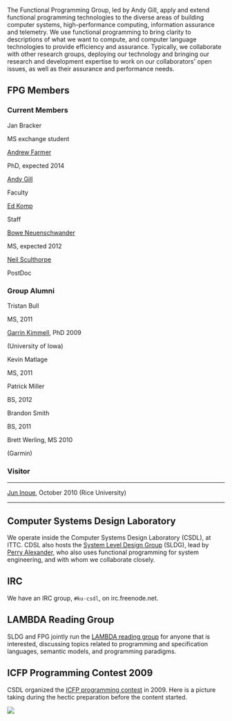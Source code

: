 The Functional Programming Group, led by Andy Gill, apply and extend
functional programming technologies to the diverse areas of building
computer systems, high-performance computing, information assurance and
telemetry. We use functional programming to bring clarity to
descriptions of what we want to compute, and computer language
technologies to provide efficiency and assurance. Typically, we
collaborate with other research groups, deploying our technology and
bringing our research and development expertise to work on our
collaborators' open issues, as well as their assurance and performance
needs.

FPG Members
-----------

### Current Members

Jan Bracker

MS exchange student

[Andrew Farmer](users/andrewfarmer)

PhD, expected 2014

[Andy Gill](Users/AndyGill)

Faculty

[Ed Komp](http://www.ittc.ku.edu/view_contact.phtml?id=28)

Staff

[Bowe Neuenschwander](users/boweneuenschwander)

MS, expected 2012

[Neil Sculthorpe](users/neilsculthorpe)

PostDoc

### Group Alumni

Tristan Bull

MS, 2011

[Garrin Kimmell](http://www.ittc.ku.edu/~kimmell/), PhD 2009

(University of Iowa)

Kevin Matlage

MS, 2011

Patrick Miller

BS, 2012

Brandon Smith

BS, 2011

Brett Werling, MS 2010

(Garmin)

### Visitor

  ------------------------------------------------------------ -------------------
  [Jun Inoue](http://www.owlnet.rice.edu/~ji2), October 2010   (Rice University)
  ------------------------------------------------------------ -------------------

Computer Systems Design Laboratory
----------------------------------

We operate inside the Computer Systems Design Laboratory (CSDL), at
ITTC. CDSL also hosts the [System Level Design
Group](https://wiki.ittc.ku.edu/sldg_wiki/index.php/Main_Page) (SLDG),
lead by [Perry Alexander](http://www.ittc.ku.edu/~alex/), who also uses
functional programming for system engineering, and with whom we
collaborate closely.

IRC
---

We have an IRC group, `#ku-csdl`, on irc.freenode.net.

LAMBDA Reading Group
--------------------

SLDG and FPG jointly run the [LAMBDA reading
group](https://wiki.ittc.ku.edu/lambda/Main_Page) for anyone that is
interested, discussing topics related to programming and specification
languages, semantic models, and programming paradigms.

ICFP Programming Contest 2009
-----------------------------

CSDL organized the [ICFP programming
contest](http://www.icfpcontest.org/) in 2009. Here is a picture taking
during the hectic preparation before the content started.

![](http://www.ittc.ku.edu/csdl/fpg/sites/default/files/us.jpg)
